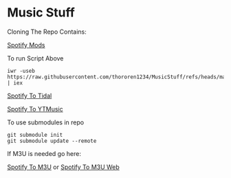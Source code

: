 # Music Stuff

Cloning The Repo Contains:

[Spotify Mods](https://github.com/thororen1234/MusicStuff/blob/main/spotify_mods)

To run Script Above

```
iwr -useb https://raw.githubusercontent.com/thororen1234/MusicStuff/refs/heads/main/spotify_mods/mods.ps1 | iex
```

[Spotify To Tidal](https://github.com/spotify2tidal/spotify_to_tidal)

[Spotify To YTMusic](https://github.com/linsomniac/spotify_to_ytmusic)

To use submodules in repo

```
git submodule init
git submodule update --remote
```

If M3U is needed go here:

[Spotify To M3U](https://github.com/TypNull/SpotifyToM3U) or [Spotify To M3U Web](https://lukasticky.gitlab.io/spotify-to-m3u)
